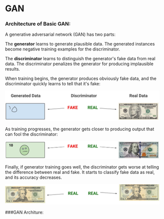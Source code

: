 # GAN 


### Architecture of Basic GAN:

A generative adversarial network (GAN) has two parts:

The **generator** learns to generate plausible data. The generated instances become negative training examples for the discriminator.

The **discriminator** learns to distinguish the generator's fake data from real data. The discriminator penalizes the generator for producing implausible results.

When training begins, the generator produces obviously fake data, and the discriminator quickly learns to tell that it's fake:

![alt test](Screenshots/gen1.JPG)

As training progresses, the generator gets closer to producing output that can fool the discriminator:

![alt test](Screenshots/gen2.JPG)

Finally, if generator training goes well, the discriminator gets worse at telling the difference between real and fake. It starts to classify fake data as real, and its accuracy decreases.

![alt test](Screenshots/gen3.JPG)

###GAN Architure:
